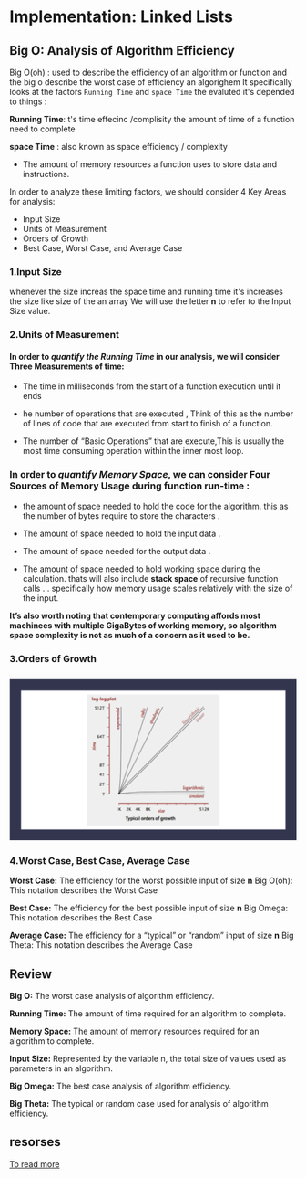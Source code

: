 # Implementation: Linked Lists

## Big O: Analysis of Algorithm Efficiency

Big O(oh) : used to describe the efficiency of an algorithm or function and
the big o describe the worst case of efficiency an algorighem It specifically looks at the factors `Running Time` and `space Time` the evaluted it's depended to things :

**Running Time**: t's time effecinc /complisity the amount of time of a function need to complete

**space Time** : also known as space efficiency / complexity

* The amount of memory resources a function uses to store data and instructions.

In order to analyze these limiting factors, we should consider 4 Key Areas for analysis:

* Input Size
* Units of Measurement
* Orders of Growth
* Best Case, Worst Case, and Average Case

### **1.Input Size**

whenever the size increas the space time and running time it's increases 
the size like size of the an array We will use the letter **n** to refer to the Input Size value.


### **2.Units of Measurement**

#### In order to ***quantify the Running Time*** in our analysis, we will consider **Three** Measurements of time:



* The time in milliseconds from the start of a function execution until it ends

* he number of operations that are executed , Think of this as the number of lines of code that are executed from start to finish of a function.

* The number of “Basic Operations” that are execute,This is usually the most time consuming operation within the inner most loop.

### In order to ***quantify Memory Space***, we can consider **Four** Sources of Memory Usage during function run-time :

* the amount of space needed to hold the code for the algorithm.
this as the number of bytes require to store the characters .
* The amount of space needed to hold the input data .

* The amount of space needed for the output data .

* The amount of space needed to hold working space during the calculation.
 thats will also include **stack space**  of recursive function calls  … specifically how memory usage scales relatively with the size of the input.

 **It’s also worth noting that contemporary computing affords most machinees with multiple GigaBytes of working memory, so algorithm space complexity is not as much of a concern as it used to be.**

### **3.Orders of Growth**

![](./typical%20orders%20of%20growth.png)

### **4.Worst Case, Best Case, Average Case**

**Worst Case:** The efficiency for the worst possible input of size **n**
Big O(oh): This notation describes the Worst Case

**Best Case:** The efficiency for the best possible input of size **n**
Big Omega: This notation describes the Best Case

**Average Case:** The efficiency for a “typical” or “random” input of size **n**
Big Theta: This notation describes the Average Case



## Review
**Big O:** The worst case analysis of algorithm efficiency.

**Running Time:** The amount of time required for an algorithm to complete.

**Memory Space:** The amount of memory resources required for an algorithm to complete.

**Input Size:** Represented by the variable n, the total size of values used as parameters in an algorithm.

**Big Omega:** The best case analysis of algorithm efficiency.

**Big Theta:** The typical or random case used for analysis of algorithm efficiency.

## resorses 

[To read more](https://codefellows.github.io/common_curriculum/data_structures_and_algorithms/Code_401/class-05/resources/big_oh.html)


